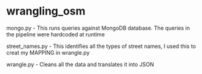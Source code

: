 # wrangling_osm

mongo.py - This runs queries against MongoDB database. The queries in the pipeline were hardcoded at runtime

street_names.py - This identifies all the types of street names, I used this to creat my MAPPING in wrangle.py

wrangle.py - Cleans all the data and translates it into JSON
